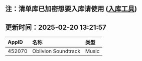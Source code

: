 ## 注：清单库已加密想要入库请使用 ([入库工具](https://github.com/BlankTMing/ManifestAutoUpdate/releases))

## 更新时间：2025-02-20 13:21:57
| AppID | 名称 | 类型  |
| :-------------------- | :----------------------------- | :----------- |
| 452070 | Oblivion Soundtrack| Music |
